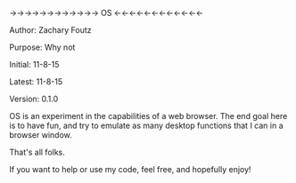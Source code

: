 
->->->->->->->->->->->-> OS <-<-<-<-<-<-<-<-<-<-<-<-

Author: Zachary Foutz

Purpose: Why not

Initial: 11-8-15

Latest: 11-8-15

Version: 0.1.0

OS is an experiment in the capabilities of a web browser. The end goal here is to have fun, and try to emulate as many desktop functions that I can in a browser window.

That's all folks.

If you want to help or use my code, feel free, and hopefully enjoy!
